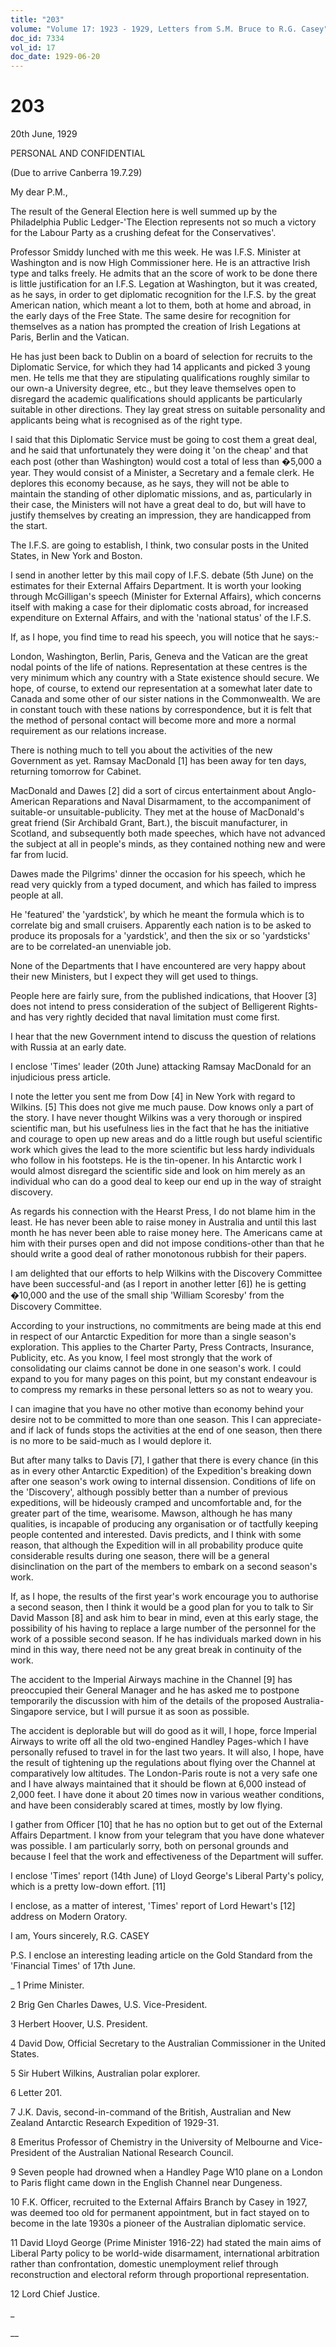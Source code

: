```yaml
---
title: "203"
volume: "Volume 17: 1923 - 1929, Letters from S.M. Bruce to R.G. Casey"
doc_id: 7334
vol_id: 17
doc_date: 1929-06-20
---
```


# 203

20th June, 1929

PERSONAL AND CONFIDENTIAL

(Due to arrive Canberra 19.7.29)

My dear P.M.,

The result of the General Election here is well summed up by the Philadelphia Public Ledger-'The Election represents not so much a victory for the Labour Party as a crushing defeat for the Conservatives'.

Professor Smiddy lunched with me this week. He was I.F.S. Minister at Washington and is now High Commissioner here. He is an attractive Irish type and talks freely. He admits that an the score of work to be done there is little justification for an I.F.S. Legation at Washington, but it was created, as he says, in order to get diplomatic recognition for the I.F.S. by the great American nation, which meant a lot to them, both at home and abroad, in the early days of the Free State. The same desire for recognition for themselves as a nation has prompted the creation of Irish Legations at Paris, Berlin and the Vatican.

He has just been back to Dublin on a board of selection for recruits to the Diplomatic Service, for which they had 14 applicants and picked 3 young men. He tells me that they are stipulating qualifications roughly similar to our own-a University degree, etc., but they leave themselves open to disregard the academic qualifications should applicants be particularly suitable in other directions. They lay great stress on suitable personality and applicants being what is recognised as of the right type.

I said that this Diplomatic Service must be going to cost them a great deal, and he said that unfortunately they were doing it 'on the cheap' and that each post (other than Washington) would cost a total of less than �5,000 a year. They would consist of a Minister, a Secretary and a female clerk. He deplores this economy because, as he says, they will not be able to maintain the standing of other diplomatic missions, and as, particularly in their case, the Ministers will not have a great deal to do, but will have to justify themselves by creating an impression, they are handicapped from the start.

The I.F.S. are going to establish, I think, two consular posts in the United States, in New York and Boston.

I send in another letter by this mail copy of I.F.S. debate (5th June) on the estimates for their External Affairs Department. It is worth your looking through McGilligan's speech (Minister for External Affairs), which concerns itself with making a case for their diplomatic costs abroad, for increased expenditure on External Affairs, and with the 'national status' of the I.F.S.

If, as I hope, you find time to read his speech, you will notice that he says:-

London, Washington, Berlin, Paris, Geneva and the Vatican are the great nodal points of the life of nations. Representation at these centres is the very minimum which any country with a State existence should secure. We hope, of course, to extend our representation at a somewhat later date to Canada and some other of our sister nations in the Commonwealth. We are in constant touch with these nations by correspondence, but it is felt that the method of personal contact will become more and more a normal requirement as our relations increase.

There is nothing much to tell you about the activities of the new Government as yet. Ramsay MacDonald [1] has been away for ten days, returning tomorrow for Cabinet.

MacDonald and Dawes [2] did a sort of circus entertainment about Anglo-American Reparations and Naval Disarmament, to the accompaniment of suitable-or unsuitable-publicity. They met at the house of MacDonald's great friend (Sir Archibald Grant, Bart.), the biscuit manufacturer, in Scotland, and subsequently both made speeches, which have not advanced the subject at all in people's minds, as they contained nothing new and were far from lucid.

Dawes made the Pilgrims' dinner the occasion for his speech, which he read very quickly from a typed document, and which has failed to impress people at all.

He 'featured' the 'yardstick', by which he meant the formula which is to correlate big and small cruisers. Apparently each nation is to be asked to produce its proposals for a 'yardstick', and then the six or so 'yardsticks' are to be correlated-an unenviable job.

None of the Departments that I have encountered are very happy about their new Ministers, but I expect they will get used to things.

People here are fairly sure, from the published indications, that Hoover [3] does not intend to press consideration of the subject of Belligerent Rights-and has very rightly decided that naval limitation must come first.

I hear that the new Government intend to discuss the question of relations with Russia at an early date.

I enclose 'Times' leader (20th June) attacking Ramsay MacDonald for an injudicious press article.

I note the letter you sent me from Dow [4] in New York with regard to Wilkins. [5] This does not give me much pause. Dow knows only a part of the story. I have never thought Wilkins was a very thorough or inspired scientific man, but his usefulness lies in the fact that he has the initiative and courage to open up new areas and do a little rough but useful scientific work which gives the lead to the more scientific but less hardy individuals who follow in his footsteps. He is the tin-opener. In his Antarctic work I would almost disregard the scientific side and look on him merely as an individual who can do a good deal to keep our end up in the way of straight discovery.

As regards his connection with the Hearst Press, I do not blame him in the least. He has never been able to raise money in Australia and until this last month he has never been able to raise money here. The Americans came at him with their purses open and did not impose conditions-other than that he should write a good deal of rather monotonous rubbish for their papers.

I am delighted that our efforts to help Wilkins with the Discovery Committee have been successful-and (as I report in another letter [6]) he is getting �10,000 and the use of the small ship 'William Scoresby' from the Discovery Committee.

According to your instructions, no commitments are being made at this end in respect of our Antarctic Expedition for more than a single season's exploration. This applies to the Charter Party, Press Contracts, Insurance, Publicity, etc. As you know, I feel most strongly that the work of consolidating our claims cannot be done in one season's work. I could expand to you for many pages on this point, but my constant endeavour is to compress my remarks in these personal letters so as not to weary you.

I can imagine that you have no other motive than economy behind your desire not to be committed to more than one season. This I can appreciate-and if lack of funds stops the activities at the end of one season, then there is no more to be said-much as I would deplore it.

But after many talks to Davis [7], I gather that there is every chance (in this as in every other Antarctic Expedition) of the Expedition's breaking down after one season's work owing to internal dissension. Conditions of life on the 'Discovery', although possibly better than a number of previous expeditions, will be hideously cramped and uncomfortable and, for the greater part of the time, wearisome. Mawson, although he has many qualities, is incapable of producing any organisation or of tactfully keeping people contented and interested. Davis predicts, and I think with some reason, that although the Expedition will in all probability produce quite considerable results during one season, there will be a general disinclination on the part of the members to embark on a second season's work.

If, as I hope, the results of the first year's work encourage you to authorise a second season, then I think it would be a good plan for you to talk to Sir David Masson [8] and ask him to bear in mind, even at this early stage, the possibility of his having to replace a large number of the personnel for the work of a possible second season. If he has individuals marked down in his mind in this way, there need not be any great break in continuity of the work.

The accident to the Imperial Airways machine in the Channel [9] has preoccupied their General Manager and he has asked me to postpone temporarily the discussion with him of the details of the proposed Australia-Singapore service, but I will pursue it as soon as possible.

The accident is deplorable but will do good as it will, I hope, force Imperial Airways to write off all the old two-engined Handley Pages-which I have personally refused to travel in for the last two years. It will also, I hope, have the result of tightening up the regulations about flying over the Channel at comparatively low altitudes. The London-Paris route is not a very safe one and I have always maintained that it should be flown at 6,000 instead of 2,000 feet. I have done it about 20 times now in various weather conditions, and have been considerably scared at times, mostly by low flying.

I gather from Officer [10] that he has no option but to get out of the External Affairs Department. I know from your telegram that you have done whatever was possible. I am particularly sorry, both on personal grounds and because I feel that the work and effectiveness of the Department will suffer.

I enclose 'Times' report (14th June) of Lloyd George's Liberal Party's policy, which is a pretty low-down effort. [11]

I enclose, as a matter of interest, 'Times' report of Lord Hewart's [12] address on Modern Oratory.

I am, Yours sincerely, R.G. CASEY

P.S. I enclose an interesting leading article on the Gold Standard from the 'Financial Times' of 17th June. 

_ 1 Prime Minister.

2 Brig Gen Charles Dawes, U.S. Vice-President.

3 Herbert Hoover, U.S. President.

4 David Dow, Official Secretary to the Australian Commissioner in the United States.

5 Sir Hubert Wilkins, Australian polar explorer.

6 Letter 201.

7 J.K. Davis, second-in-command of the British, Australian and New Zealand Antarctic Research Expedition of 1929-31.

8 Emeritus Professor of Chemistry in the University of Melbourne and Vice-President of the Australian National Research Council.

9 Seven people had drowned when a Handley Page W10 plane on a London to Paris flight came down in the English Channel near Dungeness.

10 F.K. Officer, recruited to the External Affairs Branch by Casey in 1927, was deemed too old for permanent appointment, but in fact stayed on to become in the late 1930s a pioneer of the Australian diplomatic service.

11 David Lloyd George (Prime Minister 1916-22) had stated the main aims of Liberal Party policy to be world-wide disarmament, international arbitration rather than confrontation, domestic unemployment relief through reconstruction and electoral reform through proportional representation.

12 Lord Chief Justice.

_

__
